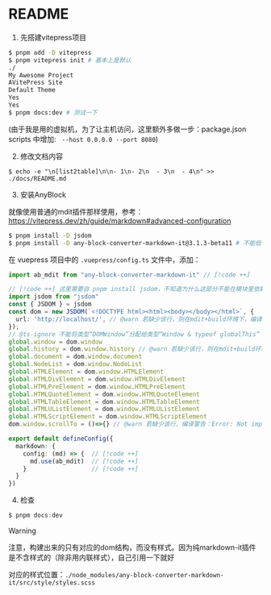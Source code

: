 # README

1. 先搭建vitepress项目

```bash
$ pnpm add -D vitepress
$ pnpm vitepress init # 基本上是默认
./
My Awesome Project
AVitePress Site
Default Theme
Yes
Yes
$ pnpm docs:dev # 测试一下
```

(由于我是用的虚拟机，为了让主机访问，这里额外多做一步：package.json scripts 中增加: ` --host 0.0.0.0 --port 8080`)

2. 修改文档内容

```shell
$ echo -e "\n[list2table]\n\n- 1\n- 2\n  - 3\n  - 4\n" >> ./docs/README.md
```

3. 安装AnyBlock

就像使用普通的mdit插件那样使用，参考： https://vitepress.dev/zh/guide/markdown#advanced-configuration

```bash
$ pnpm install -D jsdom
$ pnpm install -D any-block-converter-markdown-it@3.1.3-beta11 # 不能低于这个版本，否则不可用
```

在 vuepress 项目中的 `.vuepress/config.ts` 文件中，添加：

```typescript
import ab_mdit from "any-block-converter-markdown-it" // [!code ++]

// [!code ++] 这里需要自 pnpm install jsdom，不知道为什么这部分不能在模块里依赖，会有bug......
import jsdom from "jsdom"
const { JSDOM } = jsdom
const dom = new JSDOM(`<!DOCTYPE html><html><body></body></html>`, {
  url: 'http://localhost/', // @warn 若缺少该行，则在mdit+build环境下，编译报错
});
// @ts-ignore 不能将类型“DOMWindow”分配给类型“Window & typeof globalThis”
global.window = dom.window
global.history = dom.window.history // @warn 若缺少该行，则在mdit+build环境下，编译报错：ReferenceError: history is not defined
global.document = dom.window.document
global.NodeList = dom.window.NodeList
global.HTMLElement = dom.window.HTMLElement
global.HTMLDivElement = dom.window.HTMLDivElement
global.HTMLPreElement = dom.window.HTMLPreElement
global.HTMLQuoteElement = dom.window.HTMLQuoteElement
global.HTMLTableElement = dom.window.HTMLTableElement
global.HTMLUListElement = dom.window.HTMLUListElement
global.HTMLScriptElement = dom.window.HTMLScriptElement
dom.window.scrollTo = ()=>{} // @warn 若缺少该行，编译警告：Error: Not implemented: window.scrollTo*/

export default defineConfig({
  markdown: {
    config: (md) => {  // [!code ++]
      md.use(ab_mdit)  // [!code ++]
    }                  // [!code ++]
  }
})
```

4. 检查

```typescript
$ pnpm docs:dev
```

> [!warning]
> 
> 注意，构建出来的只有对应的dom结构，而没有样式。因为纯markdown-it插件是不含样式的（除非用内联样式），自己引用一下就好
> 
> 对应的样式位置：`./node_modules/any-block-converter-markdown-it/src/style/styles.scss`
